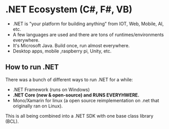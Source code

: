 # .NET Ecosystem (C#, F#, VB)

* .NET is "your platform for building anything"  from IOT, Web, Mobile, AI, etc.
* A few languages are used and there are tons of runtimes/environments everywhere.
* It's Microsoft Java. Build once, run almost everywhere.
* Desktop apps, mobile ,raspberry pi, Unity, etc.

## How to run .NET

There was a bunch of different ways to run .NET for a while:

* .NET Framework (runs on Windows)
* **.NET Core (new & open-source) and RUNS EVERYHWERE.**
* Mono/Xamarin for linux (a open source reimplementation on .net that originally ran on Linux).



This is all being combined into a .NET SDK with one base class library (BCL).
